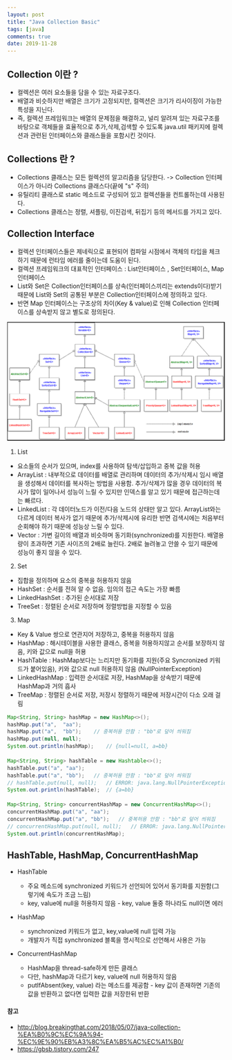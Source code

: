 ```yaml
---
layout: post 
title: "Java Collection Basic"
tags: [java]
comments: true
date: 2019-11-28
---
```



## Collection 이란 ?
- 컬렉션은 여러 요소들을 담을 수 있는 자료구조다.
- 배열과 비슷하지만 배열은 크기가 고정되지만, 컬렉션은 크기가 리사이징이 가능한 특성을 지닌다.
- 즉, 컬렉션 프레임워크는 배열의 문제점을 해결하고, 널리 알려져 있는 자료구조를 바탕으로 객체들을 효율적으로 추가,삭제,검색할 수 있도록 java.util 패키지에 컬렉션과 관련된 인터페이스와 클래스들을 포함시킨 것이다.

## Collections 란 ?
- Collections 클래스는 모든 컬렉션의 알고리즘을 담당한다. -> Collection 인터페이스가 아니라 Collections 클래스다(끝에 "s" 주의)
- 유틸리티 클래스로 static 메소드로 구성되어 있고 컬렉션들을 컨트롤하는데 사용된다.
- Collections 클래스는 정렬, 셔플링, 이진검색, 뒤집기 등의 메서드를 가지고 있다.

## Collection Interface
- 컬렉션 인터페이스들은 제네릭으로 표현되어 컴파일 시점에서 객체의 타입을 체크하기 때문에 런타임 에러를 줄이는데 도움이 된다.
- 컬렉션 프레임워크의 대표적인 인터페이스 : List인터페이스 , Set인터페이스, Map인터페이스
- List와 Set은 Collection인터페이스를 상속(인터페이스끼리는 extends이다)받기 때문에 List와 Set의 공통된 부분은 Collection인터페이스에 정의하고 있다.
- 반면 Map 인터페이스는 구조상의 차이(Key & value)로 인해 Collection 인터페이스를 상속받지 않고 별도로 정의된다.

![collection](/assets/posts/20191122/java_collection.png)

1. List
- 요소들의 순서가 있으며, index를 사용하여 탐색/삽입하고 중복 값을 허용
- ArrayList : 내부적으로 데이터를 배열로 관리하며 데이터의 추가/삭제시 임시 배열을 생성해서 데이터를 복사하는 방법을 사용함. 추가/삭제가 많을 경우 데이터의 복사가 많이 일어나서 성능이 느릴 수 있지만 인덱스를 알고 있기 때문에 접근하는데는 빠르다.
- LinkedList : 각 데이터노드가 이전/다음 노드의 상태만 알고 있다. ArrayList와는 다르게 데이터 복사가 없기 때문에 추가/삭제시에 유리한 반면 검색시에는 처음부터 순회해야 하기 때문에 성능상 느릴 수 있다.
- Vector : 가변 길이의 배열과 비슷하며 동기화(synchronized)를 지원한다. 배열용량이 초과하면 기존 사이즈의 2배로 늘린다. 2배로 늘려놓고 안쓸 수 있기 때문에 성능이 좋지 않을 수 있다.

2. Set
- 집합을 정의하며 요소의 중복을 허용하지 않음
- HashSet : 순서를 전혀 알 수 없음. 임의의 접근 속도는 가장 빠름
- LinkedHashSet : 추가된 순서대로 저장
- TreeSet : 정렬된 순서로 저장하며 정렬방법을 지정할 수 있음

3. Map
- Key & Value 쌍으로 연관지어 저장하고, 중복을 허용하지 않음
- HashMap : 해시테이블을 사용한 클래스, 중복을 허용하지않고 순서를 보장하지 않음, 키와 값으로 null을 허용
- HashTable : HashMap보다는 느리지만 동기화를 지원(주요 Syncronized 키워드가 붙어있음), 키와 값으로 null 허용하지 않음 (NullPointerException)
- LinkedHashMap : 입력한 순서대로 저장, HashMap을 상속받기 때문에 HashMap과 거의 흡사
- TreeMap : 정렬된 순서로 저장, 저장시 정렬하기 때문에 저장시간이 다소 오래 걸림

```java
Map<String, String> hashMap = new HashMap<>();
hashMap.put("a",  "aa");
hashMap.put("a",  "bb");	// 중복허용 안함 : "bb"로 덮어 씌워짐
hashMap.put(null, null);
System.out.println(hashMap);	// {null=null, a=bb}

Map<String, String> hashTable = new Hashtable<>();
hashTable.put("a", "aa");
hashTable.put("a", "bb");	// 중복허용 안함 : "bb"로 덮어 씌워짐
// hashTable.put(null, null);	// ERROR: java.lang.NullPointerException
System.out.println(hashTable);	// {a=bb}

Map<String, String> concurrentHashMap = new ConcurrentHashMap<>();
concurrentHashMap.put("a", "aa");
concurrentHashMap.put("a", "bb");	// 중복허용 안함 : "bb"로 덮어 씌워짐
// concurrentHashMap.put(null, null);	// ERROR: java.lang.NullPointerException
System.out.println(concurrentHashMap);
```

## HashTable, HashMap, ConcurrentHashMap
* HashTable
  - 주요 메소드에 synchronized 키워드가 선언되어 있어서 동기화를 지원함(그렇기에 속도가 조금 느림)
  - key, value에 null을 허용하지 않음 - key, value 둘중 하나라도 null이면 에러

* HashMap
  - synchronized 키워드가 없고, key,value에 null 입력 가능
  - 개발자가 직접 synchronized 블록을 명시적으로 선언해서 사용은 가능

* ConcurrentHashMap
  - HashMap을 thread-safe하게 만든 클래스
  - 다만, hashMap과 다르기 key, value에 null 허용하지 않음
  - putIfAbsent(key, value) 라는 메소드를 제공함 - key 값이 존재하면 기존의 값을 반환하고 없다면 입력한 값을 저장한뒤 반환 


#### 참고 
- <http://blog.breakingthat.com/2018/05/07/java-collection-%EA%B0%9C%EC%9A%94-%EC%9E%90%EB%A3%8C%EA%B5%AC%EC%A1%B0/>
- <https://gbsb.tistory.com/247>